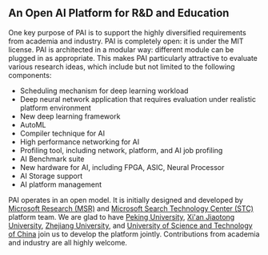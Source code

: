 ## An Open AI Platform for R&D and Education
One key purpose of PAI is to support the highly diversified requirements from academia and industry. PAI is completely open: it is under the MIT license. PAI is architected in a modular way: different module can be plugged in as appropriate. This makes PAI particularly attractive to evaluate various research ideas, which include but not limited to the following components:

* Scheduling mechanism for deep learning workload
* Deep neural network application that requires evaluation under realistic platform environment
* New deep learning framework
* AutoML
* Compiler technique for AI
* High performance networking for AI
* Profiling tool, including network, platform, and AI job profiling
* AI Benchmark suite
* New hardware for AI, including FPGA, ASIC, Neural Processor
* AI Storage support
* AI platform management

PAI operates in an open model. It is initially designed and developed by [Microsoft Research (MSR)](https://www.microsoft.com/en-us/research/group/systems-research-group-asia/) and [Microsoft Search Technology Center (STC)](https://www.microsoft.com/en-us/ard/company/introduction.aspx) platform team.
We are glad to have [Peking University](http://eecs.pku.edu.cn/EN/), [Xi'an Jiaotong University](http://www.aiar.xjtu.edu.cn/), [Zhejiang University](http://www.cesc.zju.edu.cn/index_e.htm), and [University of Science and Technology of China](http://eeis.ustc.edu.cn/) join us to develop the platform jointly.
Contributions from academia and industry are all highly welcome.
